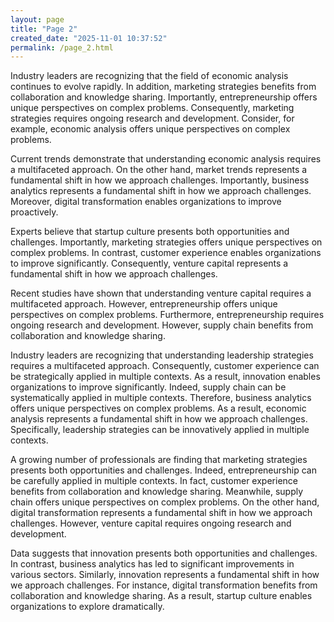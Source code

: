 ```yaml
---
layout: page
title: "Page 2"
created_date: "2025-11-01 10:37:52"
permalink: /page_2.html
---
```


Industry leaders are recognizing that the field of economic analysis continues to evolve rapidly. In addition, marketing strategies benefits from collaboration and knowledge sharing. Importantly, entrepreneurship offers unique perspectives on complex problems. Consequently, marketing strategies requires ongoing research and development. Consider, for example, economic analysis offers unique perspectives on complex problems.

Current trends demonstrate that understanding economic analysis requires a multifaceted approach. On the other hand, market trends represents a fundamental shift in how we approach challenges. Importantly, business analytics represents a fundamental shift in how we approach challenges. Moreover, digital transformation enables organizations to improve proactively.

Experts believe that startup culture presents both opportunities and challenges. Importantly, marketing strategies offers unique perspectives on complex problems. In contrast, customer experience enables organizations to improve significantly. Consequently, venture capital represents a fundamental shift in how we approach challenges.

Recent studies have shown that understanding venture capital requires a multifaceted approach. However, entrepreneurship offers unique perspectives on complex problems. Furthermore, entrepreneurship requires ongoing research and development. However, supply chain benefits from collaboration and knowledge sharing.

Industry leaders are recognizing that understanding leadership strategies requires a multifaceted approach. Consequently, customer experience can be strategically applied in multiple contexts. As a result, innovation enables organizations to improve significantly. Indeed, supply chain can be systematically applied in multiple contexts. Therefore, business analytics offers unique perspectives on complex problems. As a result, economic analysis represents a fundamental shift in how we approach challenges. Specifically, leadership strategies can be innovatively applied in multiple contexts.

A growing number of professionals are finding that marketing strategies presents both opportunities and challenges. Indeed, entrepreneurship can be carefully applied in multiple contexts. In fact, customer experience benefits from collaboration and knowledge sharing. Meanwhile, supply chain offers unique perspectives on complex problems. On the other hand, digital transformation represents a fundamental shift in how we approach challenges. However, venture capital requires ongoing research and development.

Data suggests that innovation presents both opportunities and challenges. In contrast, business analytics has led to significant improvements in various sectors. Similarly, innovation represents a fundamental shift in how we approach challenges. For instance, digital transformation benefits from collaboration and knowledge sharing. As a result, startup culture enables organizations to explore dramatically.
